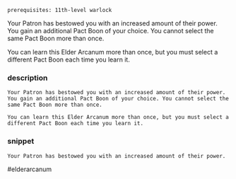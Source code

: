`prerequisites: 11th-level warlock`

Your Patron has bestowed you with an increased amount of their power. You gain an additional Pact Boon of your choice. You cannot select the same Pact Boon more than once.

You can learn this Elder Arcanum more than once, but you must select a different Pact Boon each time you learn it.
### description
```
Your Patron has bestowed you with an increased amount of their power. You gain an additional Pact Boon of your choice. You cannot select the same Pact Boon more than once.

You can learn this Elder Arcanum more than once, but you must select a different Pact Boon each time you learn it.
```

### snippet
```
Your Patron has bestowed you with an increased amount of their power.
```

#elderarcanum

